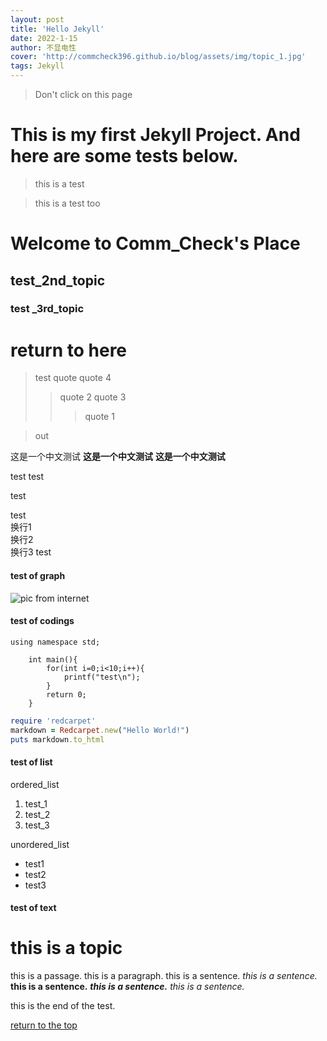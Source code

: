 ```yaml
---
layout: post
title: 'Hello Jekyll'
date: 2022-1-15
author: 不显电性
cover: 'http://commcheck396.github.io/blog/assets/img/topic_1.jpg'
tags: Jekyll
---
```


> Don't click on this page

# This is my first Jekyll Project. And here are some tests below.

>this is a test

>this is a test too


# Welcome to Comm_Check's Place
## test_2nd_topic
### test _3rd_topic

<h1 id='index'>return to here</h1>

>test quote
>quote 4
>>quote 2
>>quote 3
>>>quote 1

>out

这是一个中文测试
**这是一个中文测试**
**这是一个中文测试**

test
test  

test
  
test
<br/>换行1
<br/>换行2
<br/>换行3
test

#### test of graph

<!-- ![pic from local](.../_pics/test_1.jpg) -->

![pic from internet](http://commcheck396.github.io/blog/assets/img/2022_1_19/pic1.jpg)

#### test of codings

```c++{.line-numbers}
using namespace std;

    int main(){
        for(int i=0;i<10;i++){
            printf("test\n");
        }
        return 0;
    }

```

```ruby
require 'redcarpet'
markdown = Redcarpet.new("Hello World!")
puts markdown.to_html
```

#### test of list

ordered_list
1. test_1
2. test_2
3. test_3

unordered_list
* test1
* test2
* test3

#### test of text

# this is a topic
this is a passage.
    this is a paragraph.
        this is a sentence.
        *this is a sentence.*
        **this is a sentence.**
        ***this is a sentence.***
        _this is a sentence._


this is the end of the test.


[return to the top](#index)